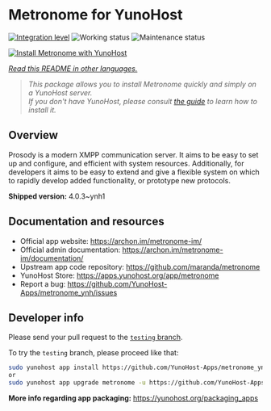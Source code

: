 <!--
N.B.: This README was automatically generated by <https://github.com/YunoHost/apps/tree/master/tools/readme_generator>
It shall NOT be edited by hand.
-->

# Metronome for YunoHost

[![Integration level](https://dash.yunohost.org/integration/metronome.svg)](https://dash.yunohost.org/appci/app/metronome) ![Working status](https://ci-apps.yunohost.org/ci/badges/metronome.status.svg) ![Maintenance status](https://ci-apps.yunohost.org/ci/badges/metronome.maintain.svg)

[![Install Metronome with YunoHost](https://install-app.yunohost.org/install-with-yunohost.svg)](https://install-app.yunohost.org/?app=metronome)

*[Read this README in other languages.](./ALL_README.md)*

> *This package allows you to install Metronome quickly and simply on a YunoHost server.*  
> *If you don't have YunoHost, please consult [the guide](https://yunohost.org/install) to learn how to install it.*

## Overview

Prosody is a modern XMPP communication server. It aims to be easy to set up and configure, and efficient with system resources. Additionally, for developers it aims to be easy to extend and give a flexible system on which to rapidly develop added functionality, or prototype new protocols.


**Shipped version:** 4.0.3~ynh1
## Documentation and resources

- Official app website: <https://archon.im/metronome-im/>
- Official admin documentation: <https://archon.im/metronome-im/documentation/>
- Upstream app code repository: <https://github.com/maranda/metronome>
- YunoHost Store: <https://apps.yunohost.org/app/metronome>
- Report a bug: <https://github.com/YunoHost-Apps/metronome_ynh/issues>

## Developer info

Please send your pull request to the [`testing` branch](https://github.com/YunoHost-Apps/metronome_ynh/tree/testing).

To try the `testing` branch, please proceed like that:

```bash
sudo yunohost app install https://github.com/YunoHost-Apps/metronome_ynh/tree/testing --debug
or
sudo yunohost app upgrade metronome -u https://github.com/YunoHost-Apps/metronome_ynh/tree/testing --debug
```

**More info regarding app packaging:** <https://yunohost.org/packaging_apps>
